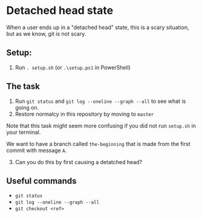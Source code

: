 # Detached head state

When a user ends up in a "detached head" state, this is a scary situation, but as we know, git is not scary.

## Setup:

1. Run `. setup.sh` (or `.\setup.ps1` in PowerShell)

## The task

1. Run `git status` and `git log --oneline --graph --all` to see what is going on.
2. Restore normalcy in this repository by moving to `master`

Note that this task might seem more confusing if you did not run `setup.sh` in your terminal.

We want to have a branch called `the-beginning` that is made from the first commit with message `A`. 

3. Can you do this by first causing a detatched head?

## Useful commands

- `git status`
- `git log --oneline --graph --all`
- `git checkout <ref>`

